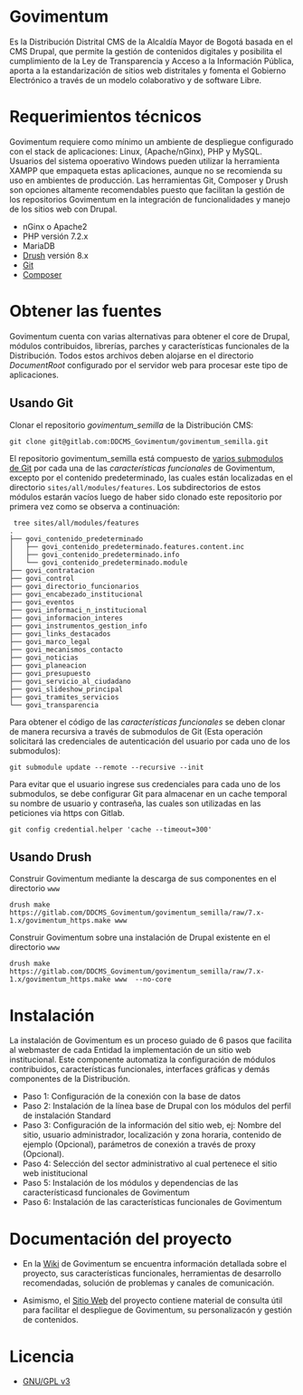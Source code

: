 # Govimentum

Es la Distribución Distrital CMS de la Alcaldía Mayor de Bogotá basada en el CMS Drupal, que permite la gestión de contenidos digitales y posibilita el cumplimiento de la Ley de Transparencia y Acceso a la Información Pública, aporta a la estandarización de sitios web distritales y fomenta el Gobierno Electrónico a través de un modelo colaborativo y de software Libre.

# Requerimientos técnicos

Govimentum requiere como mínimo un ambiente de despliegue configurado con el stack de aplicaciones: Linux, (Apache/nGinx), PHP y MySQL. Usuarios del sistema opoerativo Windows pueden utilizar la herramienta XAMPP que empaqueta estas aplicaciones, aunque no se recomienda su uso en ambientes de producción. Las herramientas Git, Composer y Drush son opciones altamente recomendables puesto que facilitan la gestión de los repositorios Govimentum en la integración de funcionalidades y manejo de los sitios web con Drupal.

 * nGinx o Apache2
 * PHP versión 7.2.x
 * MariaDB
 * [Drush](docs.drush.org/en/master/install) versión 8.x
 * [Git](https://git-scm.com)
 * [Composer](https://getcomposer.org/)

# Obtener las fuentes

Govimentum cuenta con varias alternativas para obtener el core de Drupal, módulos contribuidos, librerías, parches y características funcionales de la Distribución. Todos estos archivos deben alojarse en el directorio _DocumentRoot_ configurado por el servidor web para procesar este tipo de aplicaciones.

## Usando Git

Clonar el repositorio _govimentum_semilla_ de la Distribución CMS:

`git clone git@gitlab.com:DDCMS_Govimentum/govimentum_semilla.git`

El repositorio govimentum_semilla está compuesto de [varios submodulos de Git](https://gitlab.com/DDCMS_Govimentum/govimentum_semilla/tree/7.x-1.x/www/sites/all/modules/features) por cada una de las _características funcionales_ de Govimentum, excepto por el contenido predeterminado, las cuales están localizadas en el directorio `sites/all/modules/features`. Los subdirectorios de estos módulos estarán vacíos luego de haber sido clonado este repositorio por primera vez como se observa a continuación:

```shell
 tree sites/all/modules/features
.
├── govi_contenido_predeterminado
│   ├── govi_contenido_predeterminado.features.content.inc
│   ├── govi_contenido_predeterminado.info
│   └── govi_contenido_predeterminado.module
├── govi_contratacion
├── govi_control
├── govi_directorio_funcionarios
├── govi_encabezado_institucional
├── govi_eventos
├── govi_informaci_n_institucional
├── govi_informacion_interes
├── govi_instrumentos_gestion_info
├── govi_links_destacados
├── govi_marco_legal
├── govi_mecanismos_contacto
├── govi_noticias
├── govi_planeacion
├── govi_presupuesto
├── govi_servicio_al_ciudadano
├── govi_slideshow_principal
├── govi_tramites_servicios
└── govi_transparencia
```


Para obtener el código de las _características funcionales_ se deben clonar de manera recursiva a través de submodulos de Git (Esta operación solicitará las credenciales de autenticación del usuario por cada uno de los submodulos):

`git submodule update --remote --recursive --init`

Para evitar que el usuario ingrese sus credenciales para cada uno de los submodulos, se debe configurar Git para almacenar en un cache temporal su nombre de usuario y contraseña, las cuales son utilizadas en las peticiones via https con Gitlab.

`git config credential.helper 'cache --timeout=300'`

## Usando Drush

Construir Govimentum mediante la descarga de sus componentes en el directorio `www` 

`drush make https://gitlab.com/DDCMS_Govimentum/govimentum_semilla/raw/7.x-1.x/govimentum_https.make www`

Construir Govimentum sobre una instalación de Drupal existente en el directorio `www`

`drush make https://gitlab.com/DDCMS_Govimentum/govimentum_semilla/raw/7.x-1.x/govimentum_https.make www  --no-core`

# Instalación

La instalación de Govimentum es un proceso guiado de 6 pasos que facilita al webmaster de cada Entidad la implementación de un sitio web institucional. Este componente automatiza la configuración de módulos contribuidos, características funcionales, interfaces gráficas y demás componentes de la Distribución. 

* Paso 1: Configuración de la conexión con la base de datos
* Paso 2: Instalación de la línea base de Drupal con los módulos del perfil de instalación Standard
* Paso 3: Configuración de la información del sitio web, ej: Nombre del sitio, usuario administrador, localización y zona horaria, contenido de ejemplo (Opcional), parámetros de conexión a través de proxy (Opcional).
* Paso 4: Selección del sector administrativo al cual pertenece el sitio web inistitucional
* Paso 5: Instalación de los módulos y dependencias de las característicasd funcionales de Govimentum
* Paso 6: Instalación de las características funcionales de Govimentum

# Documentación del proyecto

* En la [Wiki](https://gitlab.com/distribucion_distrital_cms/govimentum_semilla/wikis/inicio) de Govimentum se encuentra información detallada sobre el proyecto, sus características funcionales, herramientas de desarrollo recomendadas, solución de problemas y canales de comunicación.

* Asimismo, el [Sitio Web](http://govimentum.bogota.gov.co) del proyecto contiene material de consulta útil para facilitar el despliegue de Govimentum, su personalizacón y gestión de contenidos.

# Licencia

* [GNU/GPL v3](https://gitlab.com/DDCMS_Govimentum/govimentum_semilla/blob/7.x-1.x/LICENSE)
 
